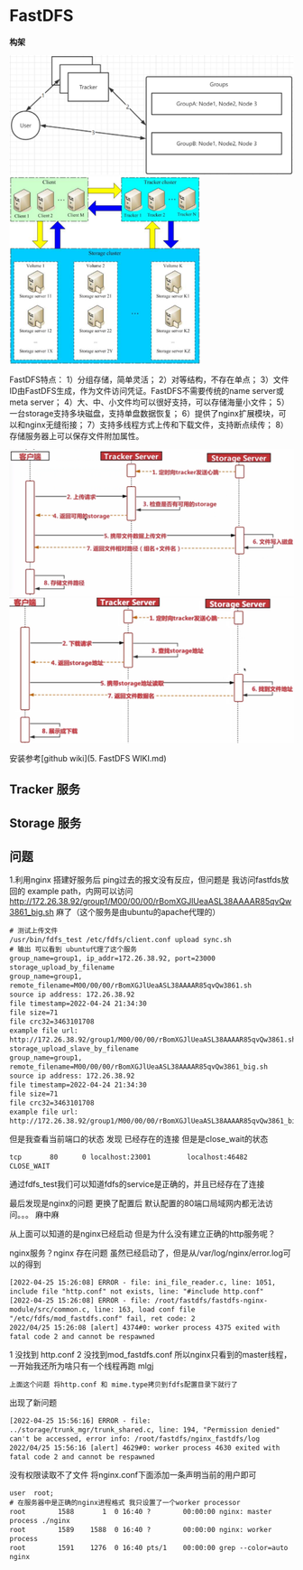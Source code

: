 # FastDFS

**构架**

<img src="5. FastDFS.assets/image-20220423222025342.png" alt="image-20220423222025342" style="zoom: 50%;" />

<img src="5. FastDFS.assets/image-20220423222249625.png" alt="image-20220423222249625" style="zoom: 33%;" />

 FastDFS特点：
    1）分组存储，简单灵活；
    2）对等结构，不存在单点；
    3）文件ID由FastDFS生成，作为文件访问凭证。FastDFS不需要传统的name server或meta server；
    4）大、中、小文件均可以很好支持，可以存储海量小文件；
    5）一台storage支持多块磁盘，支持单盘数据恢复；
    6）提供了nginx扩展模块，可以和nginx无缝衔接；
    7）支持多线程方式上传和下载文件，支持断点续传；
    8）存储服务器上可以保存文件附加属性。

<img src="5. FastDFS.assets/image-20220423222534905.png" alt="image-20220423222534905" style="zoom: 50%;" />

<img src="5. FastDFS.assets/image-20220423222621780.png" alt="image-20220423222621780" style="zoom:50%;" />

安装参考[github wiki](5. FastDFS WIKI.md)

## Tracker 服务

## Storage 服务

## 问题

1.利用nginx 搭建好服务后 ping过去的报文没有反应，但问题是 我访问fastfds放回的 example path，内网可以访问 http://172.26.38.92/group1/M00/00/00/rBomXGJlUeaASL38AAAAR85qvQw3861_big.sh 麻了（这个服务是由ubuntu的apache代理的）

```shell
# 测试上传文件
/usr/bin/fdfs_test /etc/fdfs/client.conf upload sync.sh
# 输出 可以看到 ubuntu代理了这个服务
group_name=group1, ip_addr=172.26.38.92, port=23000
storage_upload_by_filename
group_name=group1, remote_filename=M00/00/00/rBomXGJlUeaASL38AAAAR85qvQw3861.sh
source ip address: 172.26.38.92
file timestamp=2022-04-24 21:34:30
file size=71
file crc32=3463101708
example file url: http://172.26.38.92/group1/M00/00/00/rBomXGJlUeaASL38AAAAR85qvQw3861.sh
storage_upload_slave_by_filename
group_name=group1, remote_filename=M00/00/00/rBomXGJlUeaASL38AAAAR85qvQw3861_big.sh
source ip address: 172.26.38.92
file timestamp=2022-04-24 21:34:30
file size=71
file crc32=3463101708
example file url: http://172.26.38.92/group1/M00/00/00/rBomXGJlUeaASL38AAAAR85qvQw3861_big.sh

```

但是我查看当前端口的状态 发现 已经存在的连接 但是是close_wait的状态

```shell
tcp       80      0 localhost:23001         localhost:46482         CLOSE_WAIT
```

通过fdfs_test我们可以知道fdfs的service是正确的，并且已经存在了连接

最后发现是nginx的问题 更换了配置后 默认配置的80端口局域网内都无法访问。。。 麻中麻

从上面可以知道的是nginx已经启动 但是为什么没有建立正确的http服务呢？

nginx服务？nginx 存在问题 虽然已经启动了，但是从/var/log/nginx/error.log可以的得到

```shell
[2022-04-25 15:26:08] ERROR - file: ini_file_reader.c, line: 1051, include file "http.conf" not exists, line: "#include http.conf"
[2022-04-25 15:26:08] ERROR - file: /root/fastdfs/fastdfs-nginx-module/src/common.c, line: 163, load conf file "/etc/fdfs/mod_fastdfs.conf" fail, ret code: 2
2022/04/25 15:26:08 [alert] 4374#0: worker process 4375 exited with fatal code 2 and cannot be respawned
```

1 没找到 http.conf 2 没找到mod_fastdfs.conf 所以nginx只看到的master线程，一开始我还所为啥只有一个线程再跑 mlgj

```
上面这个问题 将http.conf 和 mime.type拷贝到fdfs配置目录下就行了
```

出现了新问题

```shell
[2022-04-25 15:56:16] ERROR - file: ../storage/trunk_mgr/trunk_shared.c, line: 194, "Permission denied" can't be accessed, error info: /root/fastdfs/nginx_fastdfs/log
2022/04/25 15:56:16 [alert] 4629#0: worker process 4630 exited with fatal code 2 and cannot be respawned
```

没有权限读取不了文件 将nginx.conf下面添加一条声明当前的用户即可

```shell
user  root;
# 在服务器中是正确的nginx进程格式 我只设置了一个worker processor
root        1588       1  0 16:40 ?        00:00:00 nginx: master process ./nginx
root        1589    1588  0 16:40 ?        00:00:00 nginx: worker process
root        1591    1276  0 16:40 pts/1    00:00:00 grep --color=auto nginx
```

